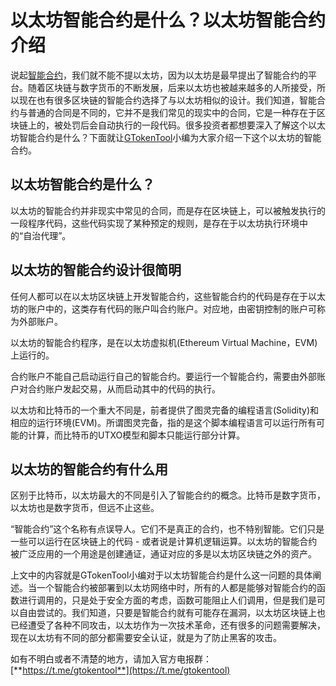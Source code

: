 # 以太坊智能合约是什么？以太坊智能合约介绍

说起[智能合约](shen-me-shi-zhi-neng-he-yue-de-xing-shi-hua-yan-zheng.md)，我们就不能不提以太坊，因为以太坊是最早提出了智能合约的平台。随着区块链与数字货币的不断发展，后来以太坊也被越来越多的人所接受，所以现在也有很多区块链的智能合约选择了与以太坊相似的设计。我们知道，智能合约与普通的合同是不同的，它并不是我们常见的现实中的合同，它是一种存在于区块链上的，被处罚后会自动执行的一段代码。很多投资者都想要深入了解这个以太坊智能合约是什么？下面就让[GTokenTool](https://docs.gtokentool.com)小编为大家介绍一下这个以太坊的智能合约。

## 以太坊智能合约是什么？

以太坊的智能合约并非现实中常见的合同，而是存在区块链上，可以被触发执行的一段程序代码，这些代码实现了某种预定的规则，是存在于以太坊执行环境中的“自治代理”。

## 以太坊的智能合约设计很简明

任何人都可以在以太坊区块链上开发智能合约，这些智能合约的代码是存在于以太坊的账户中的，这类存有代码的账户叫合约账户。对应地，由密钥控制的账户可称为外部账户。

以太坊的智能合约程序，是在以太坊虚拟机(Ethereum Virtual Machine，EVM)上运行的。

合约账户不能自己启动运行自己的智能合约。要运行一个智能合约，需要由外部账户对合约账户发起交易，从而启动其中的代码的执行。

以太坊和比特币的一个重大不同是，前者提供了图灵完备的编程语言(Solidity)和相应的运行环境(EVM)。所谓图灵完备，指的是这个脚本编程语言可以运行所有可能的计算，而比特币的UTXO模型和脚本只能运行部分计算。

## 以太坊的智能合约有什么用

区别于比特币，以太坊最大的不同是引入了智能合约的概念。比特币是数字货币，以太坊也是数字货币，但远不止这些。

“智能合约”这个名称有点误导人。它们不是真正的合约，也不特别智能。它们只是一些可以运行在区块链上的代码 - 或者说是计算机逻辑运算。以太坊的智能合约被广泛应用的一个用途是创建通证，通证对应的多是以太坊区块链之外的资产。

上文中的内容就是GTokenTool小编对于以太坊智能合约是什么这一问题的具体阐述。当一个智能合约被部署到以太坊网络中时，所有的人都是能够对智能合约的函数进行调用的，只是处于安全方面的考虑，函数可能阻止人们调用，但是我们是可以自由尝试的。我们知道，只要是智能合约就有可能存在漏洞，以太坊区块链上也已经遭受了各种不同攻击，以太坊作为一次技术革命，还有很多的问题需要解决，现在以太坊有不同的部分都需要安全认证，就是为了防止黑客的攻击。

如有不明白或者不清楚的地方，请加入官方电报群：[**https://t.me/gtokentool**](https://t.me/gtokentool)
